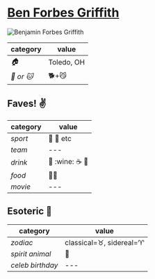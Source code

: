 # [Ben Forbes Griffith](https://github.com/Epicurean306)

![Benjamin Forbes Griffith](https://avatars3.githubusercontent.com/u/11682684?v=3&s=460)

| category | value |
|-----------|-------|
| _:house:_ | Toledo, OH |
| _:dog: or :cat:_ | :dog2:+:smirk_cat: |

## Faves! :v:

| category | value |
|----------|--------|
| _sport_  | :football: :basketball: etc |
| _team_   | --- |
| _drink_  | :beer: :wine: :coffee: :tea: |
| _food_   | :sushi::meat_on_bone: |
| _movie_  | --- |

## Esoteric :crystal_ball:

| category | value |
|----------|-------|
| _zodiac_ | classical=:taurus:, sidereal=:aries: |
| _spirit animal_ | :dragon_face: |
| _celeb birthday_ | --- |
